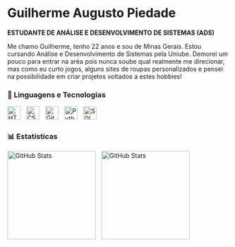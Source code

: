 # Guilherme Augusto Piedade

**ESTUDANTE DE ANÁLISE E DESENVOLVIMENTO DE SISTEMAS (ADS)**

Me chamo Guilherme, tenho 22 anos e sou de Minas Gerais. Estou cursando Análise e Desenvolvimento de Sistemas  pela Uniube. Demorei um pouco para entrar na aréa pois nunca soube qual realmente me direcionar, mas como eu curto jogos, alguns sites de roupas personalizados e pensei na possibilidade em criar projetos voltados a estes hobbies!


### 🤖 Linguagens e Tecnologias

<img 
    align="left" 
    alt="HTML"
    title="HTML" 
    width="30px" 
    style="padding-right: 10px;" 
    src="https://cdn.jsdelivr.net/gh/devicons/devicon@latest/icons/html5/html5-original.svg" 
/>
<img 
    align="left" 
    alt="CSS" 
    title="CSS"
    width="30px" 
    style="padding-right: 10px;" 
    src="https://cdn.jsdelivr.net/gh/devicons/devicon@latest/icons/css3/css3-original.svg" 
/>
<img
    align="left" 
    alt="Git" 
    title="Git"
    width="30px" 
    style="padding-right: 10px;" 
    src="https://cdn.jsdelivr.net/gh/devicons/devicon@latest/icons/git/git-original.svg" 
/>
<img 
    align="left" 
    alt="Python" 
    title="Python"
    width="30px" 
    style="padding-right: 10px;" 
    src="https://cdn.jsdelivr.net/gh/devicons/devicon@latest/icons/python/python-original.svg" 
/>
<img
    align="Left"
    alt="SQL"
    title="SQL"
    width="30px"
    style="padding-right: 10px;"
    src="https://cdn.jsdelivr.net/gh/devicons/devicon@latest/icons/azuresqldatabase/azuresqldatabase-original.svg"
/>
<br/>
<br/>

### 📊 Estatísticas

<p>
  <img 
    align="left" 
    alt="GitHub Stats" 
    height="200" 
    style="padding-right: 10px;" 
    src="https://github-readme-stats.vercel.app/api?username=Gpiedade-dev&show_icons=true&theme=moltack&include_all_commits=true&locale=pt-br" 
  />

<img 
align="left" 
      alt="GitHub Stats" 
      height="200" 
      src="https://github-readme-stats.vercel.app/api/top-langs/?username=Gpiedade-dev&theme=moltack&layout=compact&custom_title=Tecnologias&langs_count=5" 
  />

</p>
